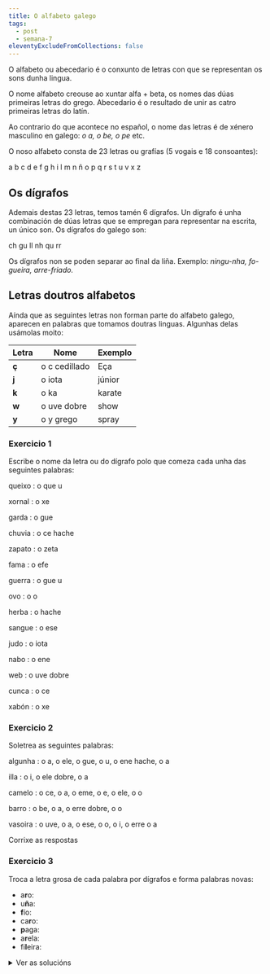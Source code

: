 ```yaml
---
title: O alfabeto galego
tags:
  - post
  - semana-7
eleventyExcludeFromCollections: false
---
```

O alfabeto ou abecedario é o conxunto de letras con que se representan os sons dunha lingua.

O nome alfabeto creouse ao xuntar alfa + beta, os nomes das dúas primeiras letras do grego. Abecedario é o resultado de unir as catro primeiras letras do latín. 

Ao contrario do que acontece no español, o nome das letras é de xénero masculino en galego: *o a, o be, o pe* etc. 

O noso alfabeto consta de 23 letras ou grafías (5 vogais e 18 consoantes):

<e-layout>
  <e-tag color=4 desc="o a">a</e-tag>
  <e-tag color=4 desc="o be">b</e-tag>
  <e-tag color=4 desc="o ce">c</e-tag>
  <e-tag color=4 desc="o de">d</e-tag>
  <e-tag color=4 desc="o e">e</e-tag>
  <e-tag color=4 desc="o efe">f</e-tag>
  <e-tag color=4 desc="o gue">g</e-tag>
  <e-tag color=4 desc="o hache">h</e-tag>
  <e-tag color=4 desc="o i">i</e-tag>
  <e-tag color=4 desc="o ele">l</e-tag>
  <e-tag color=4 desc="o eme">m</e-tag>
  <e-tag color=4 desc="o ene">n</e-tag>
  <e-tag color=4 desc="o eñe">ñ</e-tag>
  <e-tag color=4 desc="o o">o</e-tag>
  <e-tag color=4 desc="o pe">p</e-tag>
  <e-tag color=4 desc="o que">q</e-tag>
  <e-tag color=4 desc="o erre">r</e-tag>
  <e-tag color=4 desc="o ese">s</e-tag>
  <e-tag color=4 desc="o te">t</e-tag>
  <e-tag color=4 desc="o u">u</e-tag>
  <e-tag color=4 desc="o uve">v</e-tag>
  <e-tag color=4 desc="o xe">x</e-tag>
  <e-tag color=4 desc="o zeta">z</e-tag>
</e-layout>

## Os dígrafos

Ademais destas 23 letras, temos tamén 6 dígrafos. Un dígrafo é unha combinación de dúas letras que se empregan para representar na escrita, un único son. Os dígrafos do galego son:

<e-layout>
  <e-tag color=5 desc="o ce hache">ch</e-tag>
  <e-tag color=5 desc="o gue u">gu</e-tag>
  <e-tag color=5 desc="o ele dobre">ll</e-tag>
  <e-tag color=5 desc="o ene hache">nh</e-tag>
  <e-tag color=5 desc="o que u">qu</e-tag>
  <e-tag color=5 desc="o erre dobre">rr</e-tag>
</e-layout>

Os dígrafos non se poden separar ao final da liña. Exemplo: *ningu-nha, fo-gueira, arre-friado.*

## Letras doutros alfabetos

Aínda que as seguintes letras non forman parte do alfabeto galego, aparecen en palabras que tomamos doutras linguas. Algunhas delas usámolas moito:

| Letra | Nome          | Exemplo |
| ----- | ------------- | ------- |
| **ç** | o c cedillado | Eça     |
| **j** | o iota        | júnior  |
| **k** | o ka          | karate  |
| **w** | o uve dobre   | show    |
| **y** | o y grego     | spray   |

### Exercicio 1

Escribe o nome da letra ou do dígrafo polo que comeza cada unha das seguintes palabras:

queixo : o <e-answer size=3>que u</e-answer> 

xornal : o <e-answer size=3>xe</e-answer> 

garda : o <e-answer size=3>gue</e-answer>

chuvia : o <e-answer size=3>ce hache</e-answer> 

zapato : o <e-answer size=3>zeta</e-answer> 

fama : o <e-answer size=3>efe</e-answer> 

guerra : o <e-answer size=3>gue u</e-answer>

ovo : o <e-answer size=3>o</e-answer>

herba : o <e-answer size=3>hache</e-answer>

sangue : o <e-answer size=3>ese</e-answer>

judo : o <e-answer size=3>iota</e-answer>

nabo : o <e-answer size=3>ene</e-answer>

web : o <e-answer size=3>uve dobre</e-answer>

cunca : o <e-answer size=3>ce</e-answer>

xabón : o <e-answer size=3>xe</e-answer>

### Exercicio 2

Soletrea as seguintes palabras:

algunha : o <e-answer size=3>a</e-answer>, o <e-answer size=3>ele</e-answer>, o <e-answer size=3>gue</e-answer>, o <e-answer size=3>u</e-answer>, o <e-answer size=3>ene hache</e-answer>, o <e-answer size=3>a</e-answer>

illa : o <e-answer size=3>i</e-answer>, o <e-answer size=3>ele dobre</e-answer>, o <e-answer size=3>a</e-answer>

camelo : o <e-answer size=3>ce</e-answer>, o <e-answer size=3>a</e-answer>, o <e-answer size=3>eme</e-answer>, o <e-answer size=3>e</e-answer>, o <e-answer size=3>ele</e-answer>, o <e-answer size=3>o</e-answer>

barro : o <e-answer size=3>be</e-answer>, o <e-answer size=3>a</e-answer>, o <e-answer size=3>erre dobre</e-answer>, o <e-answer size=3>o</e-answer>

vasoira : o <e-answer size=3>uve</e-answer>, o <e-answer size=3>a</e-answer>, o <e-answer size=3>ese</e-answer>, o <e-answer size=3>o</e-answer>, o <e-answer size=3>i</e-answer>, o <e-answer size=3>erre</e-answer> o <e-answer size=3>a</e-answer>

<e-validate>Corrixe as respostas</e-validate>

### Exercicio 3

Troca a letra grosa de cada palabra por dígrafos e forma palabras novas:  
- a**r**o: 
- u**ñ**a:
- **f**ío: 
- ca**r**o: 
- **p**aga:
- a**r**ela:
- fi**l**eira:

<details> <summary>Ver as solucións</summary>
- a**r**o: a**ll**o, 
- u**ñ**a: u**nh**a, U**ll**a (a comarca)
- **f**ío: **ch**ío
- ca**r**o: ca**rr**o, ca**ll**o
- **p**aga: **ch**aga
- a**r**ela: a**qu**ela
- fi**l**eira: fi**gu**eira
</details>